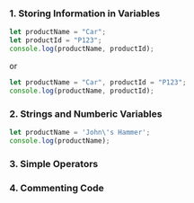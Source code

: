 ### 1. Storing Information in Variables

 ```js
let productName = "Car";
let productId = "P123";
console.log(productName, productId);
 ```
 or 
 
  ```js
let productName = "Car", productId = "P123";
console.log(productName, productId);
 ```

### 2. Strings and Numberic Variables
 ```js
let productName = 'John\'s Hammer';
console.log(productName);
 ```
### 3. Simple Operators

### 4. Commenting Code
